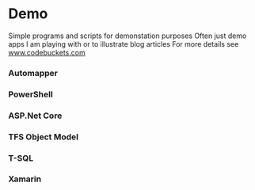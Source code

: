# Demo
Simple programs and scripts for demonstation purposes
Often just demo apps I am playing with or to illustrate blog articles
For more details see www.codebuckets.com

### Automapper 
### PowerShell 
### ASP.Net Core
### TFS Object Model
### T-SQL
### Xamarin